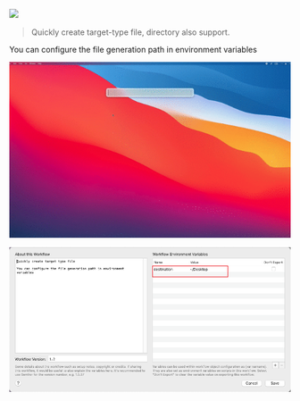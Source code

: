 [![](https://img.shields.io/badge/version-v1.0-green)](./New%20File.alfredworkflow)

> Quickly create target-type file, directory also support.

You can configure the file generation path in environment variables

![](./screenshot.gif)

![](./screenshot2.png)



